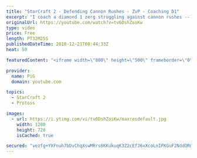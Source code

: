```yaml
---
title: "StarCraft 2 - Defending Cannon Rushes - ZvP - Coaching D1"
excerpt: "I coach a diamond 1 zerg struggling against cannon rushes -- Watch live at https://www.twitch.tv/x5_pig"
originalUrl: https://youtube.com/watch?v=tv6DshZoiKw
type: video
price: Free
length: PT32M25S
publishedDateTime: 2018-12-21T08:44:33Z
heat: 50

featuredContent: "<iframe width=\"800\" height=\"500\" frameborder=\"0\" src=\"https://www.youtube.com/embed/tv6DshZoiKw\" allow=\"accelerometer; autoplay; encrypted-media; gyroscope; picture-in-picture\" allowfullscreen></iframe>"

provider:
  name: PiG
  domain: youtube.com

topics:
  - StarCraft 2
  - Protoss

images:
  - url: https://i.ytimg.com/vi/tv6DshZoiKw/maxresdefault.jpg
    width: 1280
    height: 720
    isCached: true

secured: "vezfg+YXFnuh7bDvChqXswMRrs6KKukuqK3Z2cEfJ6xXcoLnIFKGuF2NddORghonUvws3fgOSKTz3dt7Cvet7nEWi3A4zGcdKs4i/gNbCpNz/11uVfIDGLcRFoSc4ZNPNVUyD8YkE4uEDHCLxcflFoZU40F68Md/Uu0NrEADwPWwe32SXGN/AXLBijtKez1ByZzKfmuP/fCr4aT6B5KqACZ1VHSv3PNeGZHsymSyoL6DP4uc9IXI3zwcb8qjwAKFMkvkM0c8+iueRUQzVXzH1Q4idMQ43RSyK6olPZaa5EUvkiWerFTSnpUFu87HKArJIK604M5TRLfN9ec4vTNM6QvmHAWdUKRqHuCgs9yg1IOdHUfkXo/tJ1MQal93BjKPUQTfLzxrb3cdaoKLpa4HW0SxIpMqA+Jl+4eN1PQOv64=;s0QY/AWWK8pRHExNXYBNtg=="
---
```


